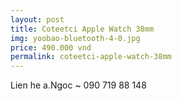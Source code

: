 ```yaml
---
layout: post
title: Coteetci Apple Watch 38mm
img: yoobao-bluetooth-4-0.jpg
price: 490.000 vnd
permalink: coteetci-apple-watch-38mm
---
```

Lien he a.Ngoc ~ 090 719 88 148
